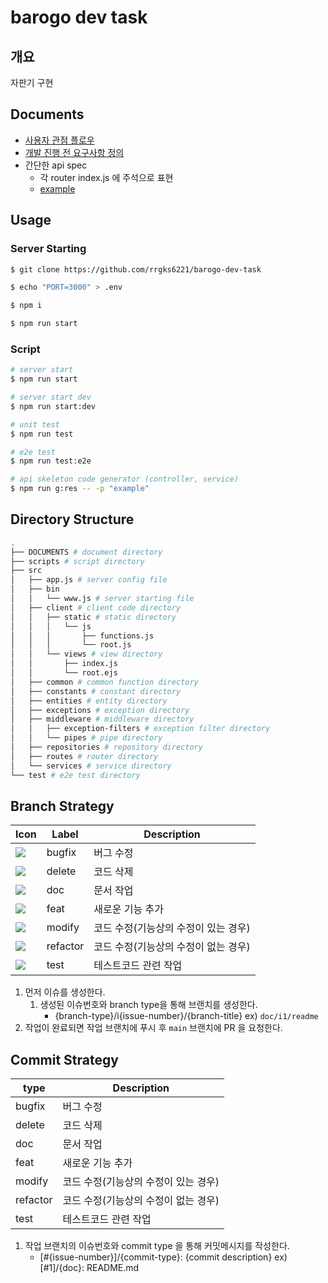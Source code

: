# barogo dev task

## 개요

자판기 구현

## Documents

- [사용자 관점 플로우](./DOCUMENTS/MECHANISM.png)
- [개발 진행 전 요구사항 정의](./DOCUMENTS/REQUIREMENTS_DEFINITION.md)
- 간단한 api spec
  - 각 router index.js 에 주석으로 표현
  - [example](./src/routes/beverages/index.js)

## Usage

### Server Starting

```bash
$ git clone https://github.com/rrgks6221/barogo-dev-task

$ echo "PORT=3000" > .env

$ npm i

$ npm run start
```

### Script

```bash
# server start
$ npm run start

# server start dev
$ npm run start:dev

# unit test
$ npm run test

# e2e test
$ npm run test:e2e

# api skeleton code generator (controller, service)
$ npm run g:res -- -p "example"
```

## Directory Structure

```bash
.
├── DOCUMENTS # document directory
├── scripts # script directory
├── src
│   ├── app.js # server config file
│   ├── bin
│   │   └── www.js # server starting file
│   ├── client # client code directory
│   │   ├── static # static directory
│   │   │   └── js
│   │   │       ├── functions.js
│   │   │       └── root.js
│   │   └── views # view directory
│   │       ├── index.js
│   │       └── root.ejs
│   ├── common # common function directory
│   ├── constants # constant directory
│   ├── entities # entity directory
│   ├── exceptions # exception directory
│   ├── middleware # middleware directory
│   │   ├── exception-filters # exception filter directory
│   │   └── pipes # pipe directory
│   ├── repositories # repository directory
│   ├── routes # router directory
│   └── services # service directory
└── test # e2e test directory
```

## Branch Strategy

| Icon                                                      | Label    | Description                          |
| --------------------------------------------------------- | -------- | ------------------------------------ |
| <img src="https://img.shields.io/badge/bugfix-CC3D10"/>   | bugfix   | 버그 수정                            |
| <img src="https://img.shields.io/badge/delete-8B97E4"/>   | delete   | 코드 삭제                            |
| <img src="https://img.shields.io/badge/doc-F3D197"/>      | doc      | 문서 작업                            |
| <img src="https://img.shields.io/badge/feat-331AE4"/>     | feat     | 새로운 기능 추가                     |
| <img src="https://img.shields.io/badge/modify-2AC582"/>   | modify   | 코드 수정(기능상의 수정이 있는 경우) |
| <img src="https://img.shields.io/badge/refactor-A9362A"/> | refactor | 코드 수정(기능상의 수정이 없는 경우) |
| <img src="https://img.shields.io/badge/test-EAEA38"/>     | test     | 테스트코드 관련 작업                 |

1. 먼저 이슈를 생성한다.
   1. 생성된 이슈번호와 branch type을 통해 브랜치를 생성한다.
      - {branch-type}/i{issue-number}/{branch-title}
        ex) `doc/i1/readme`
1. 작업이 완료되면 작업 브랜치에 푸시 후 `main` 브랜치에 PR 을 요청한다.

## Commit Strategy

| type     | Description                          |
| -------- | ------------------------------------ |
| bugfix   | 버그 수정                            |
| delete   | 코드 삭제                            |
| doc      | 문서 작업                            |
| feat     | 새로운 기능 추가                     |
| modify   | 코드 수정(기능상의 수정이 있는 경우) |
| refactor | 코드 수정(기능상의 수정이 없는 경우) |
| test     | 테스트코드 관련 작업                 |

1. 작업 브랜치의 이슈번호와 commit type 을 통해 커밋메시지를 작성한다.
   - [#{issue-number}]/{commit-type}: {commit description}
     ex) [#1]/{doc}: README.md
